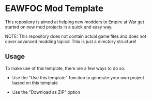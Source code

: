 # EAWFOC Mod Template
This repository is aimed at helping new modders to Empire at War get started on new mod projects
in a quick and easy way.

NOTE: This repository does not contain actual game files and does not cover advanced modding topics! 
This is just a directory structure!

## Usage
To make use of this template, there are a few ways to do so.

- Use the "Use this template" function to generate your own project based on this template

- Use the "Download as ZIP" option

